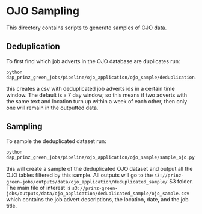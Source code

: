 # OJO Sampling

This directory contains scripts to generate samples of OJO data.

## Deduplication

To first find which job adverts in the OJO database are duplicates run:

```
python dap_prinz_green_jobs/pipeline/ojo_application/ojo_sample/deduplication.py

```

this creates a csv with deduplicated job adverts ids in a certain time window. The default is a 7 day window; so this means if two adverts with the same text and location turn up within a week of each other, then only one will remain in the outputted data.

## Sampling

To sample the deduplicated dataset run:

```
python dap_prinz_green_jobs/pipeline/ojo_application/ojo_sample/sample_ojo.py

```

this will create a sample of the deduplicated OJO dataset and output all the OJO tables filtered by this sample. All outputs will go to the `s3://prinz-green-jobs/outputs/data/ojo_application/deduplicated_sample/` S3 folder. The main file of interest is `s3://prinz-green-jobs/outputs/data/ojo_application/deduplicated_sample/ojo_sample.csv` which contains the job advert descriptions, the location, date, and the job title.
